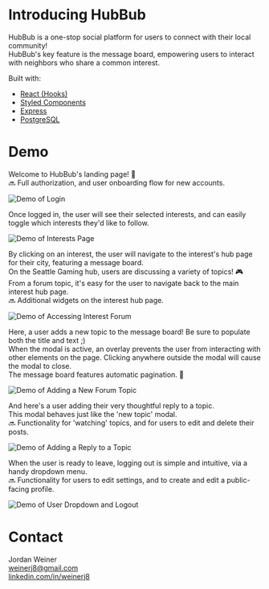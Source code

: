# Introducing HubBub

HubBub is a one-stop social platform for users to connect with their local community! <br />
HubBub's key feature is the message board, empowering users to interact with neighbors who share a common interest.

Built with:
* [React (Hooks)](https://reactjs.org/)
* [Styled Components](https://styled-components.com/)
* [Express](https://expressjs.com/)
* [PostgreSQL](https://www.postgresql.org/)

# Demo

Welcome to HubBub's landing page! :wave: <br />
:soon: Full authorization, and user onboarding flow for new accounts.

![Demo of Login](https://hubbub-demo.s3-us-west-2.amazonaws.com/2021-01-20+15.17.32.gif)

Once logged in, the user will see their selected interests, and can easily toggle which interests they'd like to follow.

![Demo of Interests Page](https://hubbub-demo.s3-us-west-2.amazonaws.com/2021-01-20+15.28.17.gif)

By clicking on an interest, the user will navigate to the interest's hub page for their city, featuring a message board. <br />
On the Seattle Gaming hub, users are discussing a variety of topics! :video_game: <br />
From a forum topic, it's easy for the user to navigate back to the main interest hub page. <br />
:soon: Additional widgets on the interest hub page.

![Demo of Accessing Interest Forum](https://hubbub-demo.s3-us-west-2.amazonaws.com/2021-01-20+15.33.56.gif)

Here, a user adds a new topic to the message board! Be sure to populate both the title and text ;) <br />
When the modal is active, an overlay prevents the user from interacting with other elements on the page. Clicking anywhere outside the modal will cause the modal to close. <br />
The message board features automatic pagination. :tada: <br />

![Demo of Adding a New Forum Topic](https://hubbub-demo.s3-us-west-2.amazonaws.com/2021-01-20+15.34.31.gif)

And here's a user adding their very thoughtful reply to a topic. <br />
This modal behaves just like the 'new topic' modal. <br />
:soon: Functionality for 'watching' topics, and for users to edit and delete their posts.

![Demo of Adding a Reply to a Topic](https://hubbub-demo.s3-us-west-2.amazonaws.com/2021-01-20+15.35.02.gif)

When the user is ready to leave, logging out is simple and intuitive, via a handy dropdown menu. <br />
:soon: Functionality for users to edit settings, and to create and edit a public-facing profile.

![Demo of User Dropdown and Logout](https://hubbub-demo.s3-us-west-2.amazonaws.com/2021-01-20+15.31.28.gif)

# Contact 

Jordan Weiner <br />
weinerj8@gmail.com <br />
[linkedin.com/in/weinerj8](linkedin.com/in/weinerj8)

